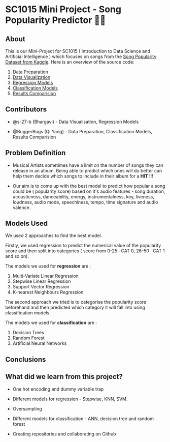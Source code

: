 # SC1015 Mini Project - Song Popularity Predictor :musical_score::musical_score:
## About
This is our Mini-Project for SC1015 ( Introduction to Data Science and Artificial Intelligence ) which focuses on songs from the [Song Popularity Dataset from Kaggle](https://www.kaggle.com/datasets/yasserh/song-popularity-dataset).
Here is an overview of the source code: 
1. [Data Preparation](https://github.com/BuggerBugs/SC1015-Mini-Project/blob/main/SC1015%20Mini-Project%20Files/1.%20Data_Preparation.ipynb)
2. [Data Visualization](https://github.com/BuggerBugs/SC1015-Mini-Project/blob/main/SC1015%20Mini-Project%20Files/2.%20Exploratory%20Analysis.ipynb)
3. [Regression Models](https://github.com/BuggerBugs/SC1015-Mini-Project/blob/main/SC1015%20Mini-Project%20Files/3.%20Numeric_Prediction.ipynb)
4. [Classification Models](https://github.com/BuggerBugs/SC1015-Mini-Project/blob/main/SC1015%20Mini-Project%20Files/4.%20Categorical_Prediction.ipynb)
5. [Results Comparision](https://github.com/BuggerBugs/SC1015-Mini-Project/blob/main/SC1015%20Mini-Project%20Files/5.%20Results_Comparison.ipynb)

## Contributors 
- @s-27-b (Bhargavi) - Data Visualisation, Regression Models
* @BuggerBugs (Qi Yang) - Data Preparation, Classification Models, Results Comparision

## Problem Definition 
- Musical Artists sometimes have a limit on the number of songs they can release in an album. Being able to predict which ones will do better can help them decide which songs to include in their album for a **HIT** !!!
* Our aim is to come up with the best model to predict how popular a song could be ( popularity score) based on it's audio features - song duration, acousticness, danceability, energy, instrumentalness, key, liveness, loudness, audio mode, speechiness, tempo, time signature and audio valence.

## Models Used 
We used 2 approaches to find the best model. 

Firstly, we used regression to predict the numerical value of the popularity score and then split into categories ( score from 0-25 : CAT 0, 26-50 : CAT 1 and so on).

The models we used for **regression** are :
1. Multi-Variate Linear Regression 
2. Stepwise Linear Regression 
3. Support Vector Regression 
4. K-nearest Neighbours Regression 

The second approach we tried is to categorise the popularity score beforehand and then predicted which category it will fall into using classification models.

The models we used for **classification** are :
1. Decision Trees 
2. Random Forest 
3. Artificial Neural Networks

## Conclusions 

## What did we learn from this project?
* One hot encoding and dummy variable trap
- Different models for regression - Stepwise, KNN, SVM.
* Oversampling 
- Different models for classification - ANN, decision tree and random forest
* Creating repositories and collaborating on Github

